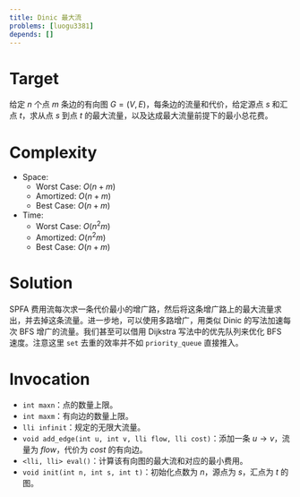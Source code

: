 ```yaml
---
title: Dinic 最大流
problems: [luogu3381]
depends: []
---
```


# Target

给定 $n$ 个点 $m$ 条边的有向图 $G = (V, E)$，每条边的流量和代价，给定源点 $s$ 和汇点  $t$，求从点 $s$ 到点 $t$ 的最大流量，以及达成最大流量前提下的最小总花费。

# Complexity

* Space:
  * Worst Case: $O(n + m)$
  * Amortized: $O(n + m)$
  * Best Case: $O(n + m)$
* Time:
  * Worst Case: $O(n^2 m)$
  * Amortized: $O(n^2 m)$
  * Best Case: $O(n + m)$

# Solution

SPFA 费用流每次求一条代价最小的增广路，然后将这条增广路上的最大流量求出，并去掉这条流量。进一步地，可以使用多路增广，用类似 Dinic 的写法加速每次 BFS 增广的流量。我们甚至可以借用 Dijkstra 写法中的优先队列来优化 BFS 速度。注意这里 `set` 去重的效率并不如 `priority_queue` 直接推入。

# Invocation

* `int maxn`：点的数量上限。
* `int maxm`：有向边的数量上限。
* `lli infinit`：规定的无限大流量。
* `void add_edge(int u, int v, lli flow, lli cost)`：添加一条 $u \rightarrow v$，流量为 $flow$，代价为 $cost$ 的有向边。
* `<lli, lli> eval()`：计算该有向图的最大流和对应的最小费用。
* `void init(int n, int s, int t)`：初始化点数为 $n$，源点为 $s$，汇点为 $t$ 的图。

